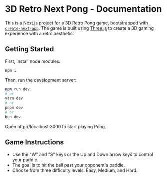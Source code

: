 # 3D Retro Next Pong - Documentation

This is a [Next.js](https://nextjs.org/) project for a 3D Retro Pong game, bootstrapped with [`create-next-app`](https://github.com/vercel/next.js/tree/canary/packages/create-next-app). The game is built using [Three.js](https://threejs.org/) to create a 3D gaming experience with a retro aesthetic.

## Getting Started

First, install node modules:

```bash
npm i
```

Then, run the development server:

```bash
npm run dev
# or
yarn dev
# or
pnpm dev
# or
bun dev
```

Open http://localhost:3000 to start playing Pong.

## Game Instructions

- Use the "W" and "S" keys or the Up and Down arrow keys to control your paddle.
- The goal is to hit the ball past your opponent's paddle.
- Choose from three difficulty levels: Easy, Medium, and Hard.
